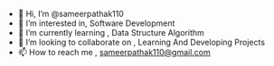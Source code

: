- 👋 Hi, I’m @sameerpathak110
- 👀 I’m interested in, Software Development
- 🌱 I’m currently learning , Data Structure Algorithm
- 💞️ I’m looking to collaborate on , Learning And Developing Projects
- 📫 How to reach me , sameerpathak110@gmail.com

<!---
sameerpathak110/sameerpathak110 is a ✨ special ✨ repository because its `README.md` (this file) appears on your GitHub profile.
You can click the Preview link to take a look at your changes.
--->
